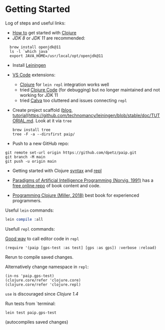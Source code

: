

# Getting Started

Log of steps and useful links:

- [How to][blog] get started with [Clojure]
- _JDK 8_ or _JDK 11_ are recommended:
```
  brew install openjdk@11
  ls -l `which java`
  export JAVA_HOME=/usr/local/opt/openjdk@11
```
- Install [Leiningen]

- [VS Code] extensions:
  - [Clojure][lisin] for `lein repl` integration works well
  - tried [Clojure Code][norton] (for debugging) but no longer maintained and not working for JDK 11
  - tried [Calva] too cluttered and issues connecting `repl`

- Create project scaffold ([blog](http://alexott.net/en/clojure/ClojureLein.html), [tutorial]())https://github.com/technomancy/leiningen/blob/stable/doc/TUTORIAL.md. Look at it via `tree`
  ```
  brew install tree
  tree -F -a --dirsfirst paip/
  ```

- Push to a new GitHub repo:
```
git remote set-url origin https://github.com/dpetz/paip.git
git branch -M main
git push -u origin main
```

- Getting started with Clojure [syntax] and [repl] 

- [Paradigms of Artificial Intelligence Programming (Norvig, 1991)](https://www.amazon.com/Paradigms-Artificial-Intelligence-Programming-Studies/dp/1558601910) has a [free online repo](https://github.com/norvig/paip-lisp) of book content and code.

- [Programming Clojure (Miller, 2018)](https://www.amazon.com/Programming-Clojure-Pragmatic-Programmers-Miller/dp/1680502468) best book for experienced programmers.


Useful `lein` commands:
```s
lein compile :all
```

Usefull `repl` commands:

[Good way][ns-repl] to call editor code in `repl`
```
(require '(paip [gps-test :as test] [gps :as gps]) :verbose :reload)
```
Rerun to compile saved changes.

Alternatively change namespace in `repl`:
```
(in-ns 'paip.gps-test)
(clojure.core/refer 'clojure.core)
(clojure.core/refer 'clojure.repl)
```
`use` is discouraged since _Clojure 1.4_


Run tests from `terminal:
```
lein test paip.gps-test
```
(autocompiles saved changes)

[ns-repl]: https://8thlight.com/blog/colin-jones/2010/12/05/clojure-libs-and-namespaces-require-use-import-and-ns.html
[Calva]: https://marketplace.visualstudio.com/items?itemName=betterthantomorrow.calva
[norton]: https://marketplace.visualstudio.com/items?itemName=jamesnorton.continuum
[lisin]: https://marketplace.visualstudio.com/items?itemName=avli.clojure
[Clojure]: https://clojure.org/
[syntax]: https://clojure.org/guides/learn/syntax
[repl]: https://clojure.org/guides/repl/basic_usage
[VS Code]: https://code.visualstudio.com/
[blog]: https://spin.atomicobject.com/2017/06/22/clojure-development-with-visual-studio-code/
[Leiningen]: https://leiningen.org/#install
[extension]: https://marketplace.visualstudio.com/items?itemName=avli.clojure